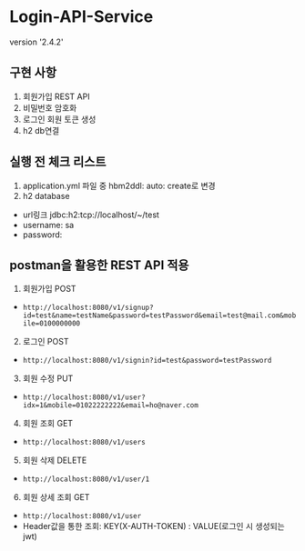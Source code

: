 # Login-API-Service

version '2.4.2'

## 구현 사항
1. 회원가입 REST API
2. 비밀번호 암호화 
3. 로그인 회원 토큰 생성
4. h2 db연결

##   실행 전 체크 리스트

1. application.yml 파일 중
hbm2ddl: auto: create로 변경
2. h2 database 
- url링크 jdbc:h2:tcp://localhost/~/test 
- username: sa
- password: 


## postman을 활용한 REST API 적용 

1. 회원가입 POST 
- `http://localhost:8080/v1/signup?id=test&name=testName&password=testPassword&email=test@mail.com&mobile=0100000000`

2. 로그인 POST 
- `http://localhost:8080/v1/signin?id=test&password=testPassword`

3. 회원 수정 PUT
- `http://localhost:8080/v1/user?idx=1&mobile=01022222222&email=ho@naver.com`

4. 회원 조회 GET 
- `http://localhost:8080/v1/users`

5. 회원 삭제 DELETE
- `http://localhost:8080/v1/user/1`

6. 회원 상세 조회 GET 
- `http://localhost:8080/v1/user` 
- Header값을 통한 조회: KEY(X-AUTH-TOKEN) : VALUE(로그인 시 생성되는 jwt)
